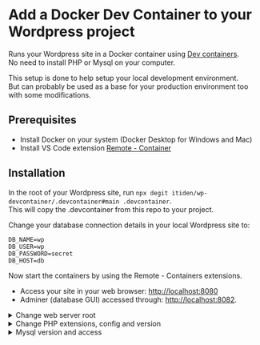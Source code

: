 # Add a Docker Dev Container to your Wordpress project

Runs your Wordpress site in a Docker container using [Dev containers](https://code.visualstudio.com/docs/remote/containers-tutorial).  
No need to install PHP or Mysql on your computer.

This setup is done to help setup your local development environment.  
But can probably be used as a base for your production environment too with some modifications.

## Prerequisites

- Install Docker on your system (Docker Desktop for Windows and Mac)
- Install VS Code extension [Remote - Container](https://marketplace.visualstudio.com/items?itemName=ms-vscode-remote.remote-containers)

## Installation

In the root of your Wordpress site, run `npx degit itiden/wp-devcontainer/.devcontainer#main .devcontainer`.  
This will copy the .devcontainer from this repo to your project.

Change your database connection details in your local Wordpress site to:

```
DB_NAME=wp
DB_USER=wp
DB_PASSWORD=secret
DB_HOST=db
```

Now start the containers by using the Remote - Containers extensions.

- Access your site in your web browser: [http://localhost:8080](http://localhost:8080)
- Adminer (database GUI) accessed through: [http://localhost:8082](http://localhost:8082).

<details>
  <summary>Change web server root</summary>

#### Default the webroot is the project root

If the web server should not point to the root of your project.
Change the following in your `.devcontainer/docker-compose.yml`:  
 `APACHE_DOCUMENT_ROOT: /var/www/html/<folder>`

</details>

<details>
  <summary>Change PHP extensions, config and version</summary>

#### Default PHP version is 7.4 and Node 14

This setup uses the PHP Docker image from: [thecodingmachine/docker-images-php](https://github.com/thecodingmachine/docker-images-php).  
Any config for PHP, Apache and Node can be change according to their setup.

Also version of PHP and Node can be changed by following their readme.

</details>

<details>
  <summary>Mysql version and access</summary>

#### By default Mysql 5.7 is used.

This can be changed in the `.devcontainer/docker-compose.yml` file:

```
db:
  image: mysql:<version>
```

To access the database from your computer use `localhost:8081` with `user: wp, password: secret` .

</details>
